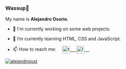 <!-- **alejandrojust/alejandrojust** is a ✨ _special_ ✨ repository because its `README.md` (this file) appears on your GitHub profile. -->

### Wassup👋

My name is **Alejandro Osorio**.


- 🔭 I'm currently working on some web projects.

- 🌱 I’m currently learning HTML, CSS and JavaScript.

- 📫 How to reach me: &nbsp; &nbsp;
  <a href="https://t.me/alejandrojust" target="blank">
      <img align="center" alt="telegram" width="25px" src="https://www.vectorlogo.zone/logos/telegram/telegram-icon.svg" /> &nbsp; &nbsp;
  <a href="https://www.linkedin.com/in/alejandrojust/" target="blank">
      <img align="center" alt="linkedin" width="25px" src="https://www.vectorlogo.zone/logos/linkedin/linkedin-icon.svg" /> &nbsp; &nbsp;

<!-- Github  Stats -->
<a href="https://github.com/alejandrojust"><img align="center" src="https://github-readme-stats.anuraghazra1.vercel.app/api?username=alejandrojust&show_icons=true&include_all_commits=false&theme=radical&count_private=true" alt="alejandrojust" /></a>
 
